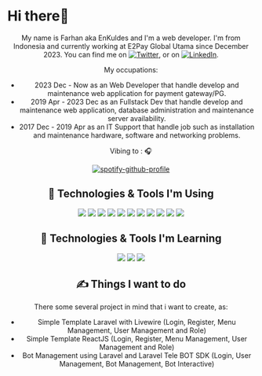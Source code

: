 # Hi there👋

<div align="center" width="50">

My name is Farhan aka EnKuldes and I'm a web developer. I'm from Indonesia and currently working at E2Pay Global Utama since December 2023. You can find me on [![Twitter][1.2]][1],  or on [![LinkedIn][3.2]][3].

My occupations:

  - 2023 Dec - Now as an Web Developer that handle develop and maintenance web application for payment gateway/PG.
  - 2019 Apr - 2023 Dec as an Fullstack Dev that handle develop and maintenance web application, database administration and maintenance server availability.
  - 2017 Dec - 2019 Apr as an IT Support that handle job such as installation and maintenance hardware, software and networking problems.

Vibing to : 🎧

[![spotify-github-profile](https://spotify-github-profile.kittinanx.com/api/view?uid=21ktcmnxm5gb6uxra73llzcua&cover_image=true&theme=compact&show_offline=false&background_color=121212&interchange=false)](https://github.com/kittinan/spotify-github-profile)


## 🔧 Technologies & Tools I'm Using
![](https://img.shields.io/badge/OS-Centos-informational?style=flat&logo=centos&logoColor=white&color=2bbc8a)
![](https://img.shields.io/badge/Code-PHP-informational?style=flat&logo=php&logoColor=white&color=2bbc8a)
![](https://img.shields.io/badge/Code-Jquery-informational?style=flat&logo=jquery&logoColor=white&color=2bbc8a)
![](https://img.shields.io/badge/Code-Laravel-informational?style=flat&logo=laravel&logoColor=white&color=2bbc8a)
![](https://img.shields.io/badge/Code-CodeIgniter-informational?style=flat&logo=codeigniter&logoColor=white&color=2bbc8a)
![](https://img.shields.io/badge/Code-JavaScript-informational?style=flat&logo=javascript&logoColor=white&color=2bbc8a)
![](https://img.shields.io/badge/Tools-MySql-informational?style=flat&logo=mysql&logoColor=white&color=2bbc8a)
![](https://img.shields.io/badge/Tools-MariaDB-informational?style=flat&logo=mariadb&logoColor=white&color=2bbc8a)
![](https://img.shields.io/badge/Tools-GitHub-informational?style=flat&logo=github&logoColor=white&color=2bbc8a)
![](https://img.shields.io/badge/Editor-Sublime_Text-informational?style=flat&logo=sublime-text&logoColor=white&color=2bbc8a)
![](https://img.shields.io/badge/Editor-Sublime_Merge-informational?style=flat&logo=sublime-text&logoColor=white&color=2bbc8a)

## 🔧 Technologies & Tools I'm Learning
![](https://img.shields.io/badge/Code-React-informational?style=flat&logo=react.js&logoColor=white&color=2bbc8a)
![](https://img.shields.io/badge/Tools-Docker-informational?style=flat&logo=docker&logoColor=white&color=2bbc8a)
![](https://img.shields.io/badge/Tools-GitHub_Actions-informational?style=flat&logo=github-actions&logoColor=white&color=2bbc8a)

## &#x270d; Things I want to do

There some several project in mind that i want to create, as:

- Simple Template Laravel with Livewire (Login, Register, Menu Management, User Management and Role)
- Simple Template ReactJS (Login, Register, Menu Management, User Management and Role)
- Bot Management using Laravel and Laravel Tele BOT SDK (Login, User Management, Bot Management, Bot Interactive)

</div>
<!-- links to social media icons -->

<!-- icons with padding -->

[1.1]: http://i.imgur.com/tXSoThF.png (twitter icon with padding)
[2.1]: http://i.imgur.com/0o48UoR.png (github icon with padding)

<!-- icons without padding -->

[1.2]: http://i.imgur.com/wWzX9uB.png (twitter icon without padding)
[2.2]: http://i.imgur.com/9I6NRUm.png (github icon without padding)
[3.2]: https://raw.githubusercontent.com/MartinHeinz/MartinHeinz/master/linkedin-3-16.png (LinkedIn icon without padding)


<!-- links to your social media accounts -->

[1]: https://twitter.com/FarhanMuzaki13
[2]: https://github.com/EnKuldes
[3]: https://www.linkedin.com/in/fahm13/


<!-- Resources -->
<!-- Icons: https://simpleicons.org/ -->
<!-- GitHub Stats: https://github.com/anuraghazra/github-readme-stats -->
<!-- Emojis: https://emojipedia.org/emoji/ -->
<!-- HTML Emojis: https://www.fileformat.info/index.htm -->
<!-- Shields: https://shields.io/ -->
<!-- Awesome GitHub Profile README: https://github.com/abhisheknaiidu/awesome-github-profile-readme -->
